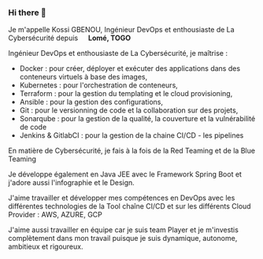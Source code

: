 ### Hi there 👋

<!--
**gkossi/gkossi** is a ✨ _special_ ✨ repository because its `README.md` (this file) appears on your GitHub profile.

Here are some ideas to get you started:

- 🔭 I’m currently working on ...
- 🌱 I’m currently learning ...
- 👯 I’m looking to collaborate on ...
- 🤔 I’m looking for help with ...
- 💬 Ask me about ...
- 📫 How to reach me: ...
- 😄 Pronouns: ...
- ⚡ Fun fact: ...
https://www.flaticon.com/free-icon/togo_197443?term=togo+flag&page=1&position=1&origin=search&related_id=197443
-->

<p>Je m'appelle Kossi GBENOU, Ingénieur DevOps et enthousiaste de La Cybersécurité depuis <img src="https://cdn-icons-png.flaticon.com/512/512/197443.png" width="13"/> <b>Lomé, TOGO</b> </p> 


Ingénieur DevOps et enthousiaste de La Cybersécurité, je maîtrise :
- Docker : pour créer, déployer et exécuter des applications dans des conteneurs virtuels à base des images,
- Kubernetes : pour l'orchestration de conteneurs, 
- Terraform : pour la gestion du templating et le cloud provisioning, 
- Ansible : pour la gestion des configurations, 
- Git : pour le versionning de code et la collaboration sur des projets, 
- Sonarqube : pour la gestion de la qualité, la couverture et la vulnérabilité de code 
- Jenkins & GitlabCI : pour la gestion de la chaine CI/CD - les pipelines

En matière de Cybersécurité, je fais à la fois de la Red Teaming et de la Blue Teaming

Je développe également en Java JEE avec le Framework Spring Boot et j'adore aussi l'infographie et le Design. 

J'aime travailler et développer mes compétences en DevOps avec les différentes technologies de la Tool chaîne CI/CD et sur les différents Cloud Provider : AWS, AZURE, GCP

J'aime aussi travailler en équipe car je suis team Player et je m'investis complètement dans mon travail puisque je suis dynamique, autonome, ambitieux et rigoureux.
